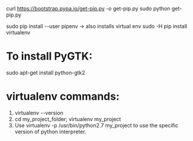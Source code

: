 curl https://bootstrap.pypa.io/get-pip.py -o get-pip.py
sudo python get-pip.py

sudo pip install --user pipenv -> also installs virtual env
sudo -H pip install virtualenv

To install PyGTK:
=================
sudo apt-get install python-gtk2

virtualenv commands:
====================

1. virtualenv --version
2. cd my_project_folder; virtualenv my_project
3. Use virtualenv -p /usr/bin/python2.7 my_project to use the specific version of python interpreter.
